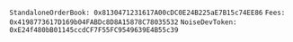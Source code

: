 `StandaloneOrderBook: 0x8130471231617A00cDC0E24B225aE7B15c74EE86`
`Fees: 0x4198773617D169b04FABDc8D8A15878C78035532`
`NoiseDevToken: 0xE24f480bB01145ccdCF7F55FC9549639E4B55c39`
